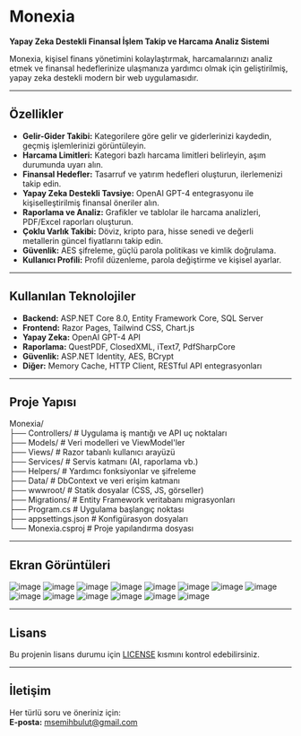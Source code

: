 # Monexia

**Yapay Zeka Destekli Finansal İşlem Takip ve Harcama Analiz Sistemi**

Monexia, kişisel finans yönetimini kolaylaştırmak, harcamalarınızı analiz etmek ve finansal hedeflerinize ulaşmanıza yardımcı olmak için geliştirilmiş, yapay zeka destekli modern bir web uygulamasıdır.

---

## Özellikler

- **Gelir-Gider Takibi:** Kategorilere göre gelir ve giderlerinizi kaydedin, geçmiş işlemlerinizi görüntüleyin.
- **Harcama Limitleri:** Kategori bazlı harcama limitleri belirleyin, aşım durumunda uyarı alın.
- **Finansal Hedefler:** Tasarruf ve yatırım hedefleri oluşturun, ilerlemenizi takip edin.
- **Yapay Zeka Destekli Tavsiye:** OpenAI GPT-4 entegrasyonu ile kişiselleştirilmiş finansal öneriler alın.
- **Raporlama ve Analiz:** Grafikler ve tablolar ile harcama analizleri, PDF/Excel raporları oluşturun.
- **Çoklu Varlık Takibi:** Döviz, kripto para, hisse senedi ve değerli metallerin güncel fiyatlarını takip edin.
- **Güvenlik:** AES şifreleme, güçlü parola politikası ve kimlik doğrulama.
- **Kullanıcı Profili:** Profil düzenleme, parola değiştirme ve kişisel ayarlar.

---

##  Kullanılan Teknolojiler

- **Backend:** ASP.NET Core 8.0, Entity Framework Core, SQL Server
- **Frontend:** Razor Pages, Tailwind CSS, Chart.js
- **Yapay Zeka:** OpenAI GPT-4 API
- **Raporlama:** QuestPDF, ClosedXML, iText7, PdfSharpCore
- **Güvenlik:** ASP.NET Identity, AES, BCrypt
- **Diğer:** Memory Cache, HTTP Client, RESTful API entegrasyonları

---

##  Proje Yapısı
Monexia/     
├── Controllers/       # Uygulama iş mantığı ve API uç noktaları     
├── Models/            # Veri modelleri ve ViewModel'ler    
├── Views/             # Razor tabanlı kullanıcı arayüzü     
├── Services/          # Servis katmanı (AI, raporlama vb.)    
├── Helpers/           # Yardımcı fonksiyonlar ve şifreleme    
├── Data/              # DbContext ve veri erişim katmanı    
├── wwwroot/           # Statik dosyalar (CSS, JS, görseller)    
├── Migrations/        # Entity Framework veritabanı migrasyonları    
├── Program.cs         # Uygulama başlangıç noktası    
├── appsettings.json   # Konfigürasyon dosyaları    
└── Monexia.csproj     # Proje yapılandırma dosyası    



---


## Ekran Görüntüleri
![image](https://github.com/user-attachments/assets/b3cd491f-ce3f-4ce3-8bdc-4396e7ef6ea8)
![image](https://github.com/user-attachments/assets/e6aa2b7f-aaee-4a65-809d-d32c1e7a0b3c)
![image](https://github.com/user-attachments/assets/e7376e32-0bf6-4d8f-8d0f-2635845b7dfe)
![image](https://github.com/user-attachments/assets/fda3b0cc-5b26-4075-b7b9-f54e75570184)
![image](https://github.com/user-attachments/assets/ed76b183-6319-463e-ac9d-2d9679cc652e)
![image](https://github.com/user-attachments/assets/0052af01-8368-44fc-8acb-5799e6af7387)
![image](https://github.com/user-attachments/assets/d1833297-5512-426d-a8d7-82bca3e10d61)
![image](https://github.com/user-attachments/assets/65507b0b-c69b-4716-88a5-8a9cdf869100)
![image](https://github.com/user-attachments/assets/c4ebf01d-3e62-47f7-af3f-95b4ba17e1ce)
![image](https://github.com/user-attachments/assets/0a744441-0832-452e-991b-975a6332c8ad)
![image](https://github.com/user-attachments/assets/a16bfd40-ad62-443f-b6eb-6c59adf08bde)
![image](https://github.com/user-attachments/assets/bdbc6670-957b-404b-b1d3-f226b5e9451b)
![image](https://github.com/user-attachments/assets/40ebeb49-d78b-4b27-ba9c-95e4573a938f)
![image](https://github.com/user-attachments/assets/b910941d-d6e4-484b-b6f8-3429e16f0c80)


---


## Lisans

Bu projenin lisans durumu için [LICENSE](LICENSE) kısmını kontrol edebilirsiniz.

---

## İletişim

Her türlü soru ve öneriniz için:  
**E-posta:** msemihbulut@gmail.com
